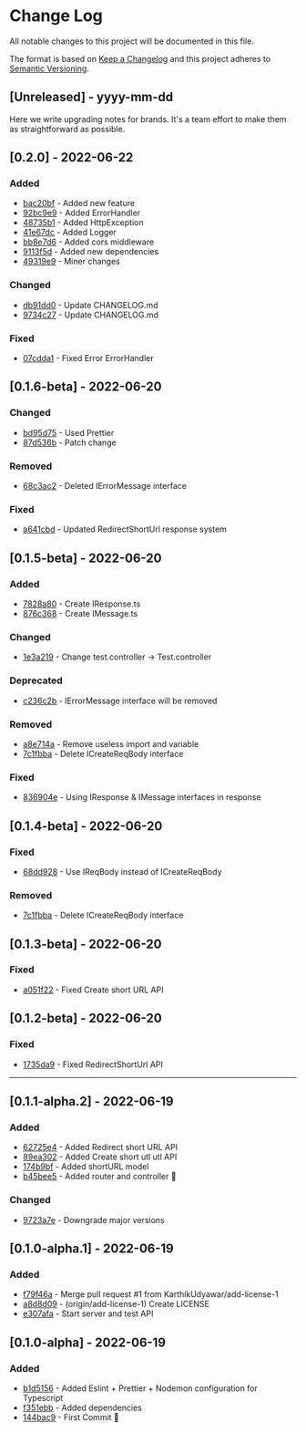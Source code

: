 # Change Log

All notable changes to this project will be documented in this file.

The format is based on [Keep a Changelog](http://keepachangelog.com/)
and this project adheres to [Semantic Versioning](http://semver.org/).

## [Unreleased] - yyyy-mm-dd

Here we write upgrading notes for brands. It's a team effort to make them as straightforward as possible.

## [0.2.0] - 2022-06-22

### Added

- [bac20bf](https://github.com/KarthikUdyawar/url-shortener/commit/bac20bf) - Added new feature
- [92bc9e9](https://github.com/KarthikUdyawar/url-shortener/commit/92bc9e9) - Added ErrorHandler
- [48735b1](https://github.com/KarthikUdyawar/url-shortener/commit/48735b1) - Added HttpException
- [41e67dc](https://github.com/KarthikUdyawar/url-shortener/commit/41e67dc) - Added Logger
- [bb8e7d6](https://github.com/KarthikUdyawar/url-shortener/commit/bb8e7d6) - Added cors middleware
- [9113f5d](https://github.com/KarthikUdyawar/url-shortener/commit/9113f5d) - Added new dependencies
- [49319e9](https://github.com/KarthikUdyawar/url-shortener/commit/49319e9) - Miner changes

### Changed
- [db91dd0](https://github.com/KarthikUdyawar/url-shortener/commit/db91dd0) - Update CHANGELOG.md
- [9734c27](https://github.com/KarthikUdyawar/url-shortener/commit/9734c27) - Update CHANGELOG.md

### Fixed

- [07cdda1](https://github.com/KarthikUdyawar/url-shortener/commit/07cdda1) - Fixed Error ErrorHandler

## [0.1.6-beta] - 2022-06-20

### Changed

- [bd95d75](https://github.com/KarthikUdyawar/url-shortener/commit/bd95d75) - Used Prettier
- [87d536b](https://github.com/KarthikUdyawar/url-shortener/commit/87d536b) - Patch change

### Removed

- [68c3ac2](https://github.com/KarthikUdyawar/url-shortener/commit/68c3ac2) - Deleted IErrorMessage interface

### Fixed

- [a641cbd](https://github.com/KarthikUdyawar/url-shortener/commit/a641cbd) - Updated RedirectShortUrl response system

## [0.1.5-beta] - 2022-06-20

### Added

- [7828a80](https://github.com/KarthikUdyawar/url-shortener/commit/7828a80) - Create IResponse.ts
- [876c368](https://github.com/KarthikUdyawar/url-shortener/commit/876c368) - Create IMessage.ts

### Changed

- [1e3a219](https://github.com/KarthikUdyawar/url-shortener/commit/1e3a219) - Change test.controller -> Test.controller

### Deprecated

- [c236c2b](https://github.com/KarthikUdyawar/url-shortener/commit/c236c2b) - IErrorMessage interface will be removed

### Removed

- [a8e714a](https://github.com/KarthikUdyawar/url-shortener/commit/a8e714a) - Remove useless import and variable
- [7c1fbba](https://github.com/KarthikUdyawar/url-shortener/commit/7c1fbba) - Delete ICreateReqBody interface

### Fixed

- [836904e](https://github.com/KarthikUdyawar/url-shortener/commit/836904e) - Using IResponse & IMessage interfaces in response

## [0.1.4-beta] - 2022-06-20

### Fixed

- [68dd928](https://github.com/KarthikUdyawar/url-shortener/commit/68dd928) - Use IReqBody instead of ICreateReqBody

### Removed

- [7c1fbba](https://github.com/KarthikUdyawar/url-shortener/commit/7c1fbba) - Delete ICreateReqBody interface

## [0.1.3-beta] - 2022-06-20

### Fixed

- [a051f22](https://github.com/KarthikUdyawar/url-shortener/commit/a051f22) - Fixed Create short URL API

## [0.1.2-beta] - 2022-06-20

### Fixed

- [1735da9](https://github.com/KarthikUdyawar/url-shortener/commit/1735da9) - Fixed RedirectShortUrl API

---

## [0.1.1-alpha.2] - 2022-06-19

### Added

- [62725e4](https://github.com/KarthikUdyawar/url-shortener/commit/62725e4) - Added Redirect short URL API
- [89ea302](https://github.com/KarthikUdyawar/url-shortener/commit/89ea302) - Added Create short utl utl API
- [174b9bf](https://github.com/KarthikUdyawar/url-shortener/commit/174b9bf) - Added shortURL model
- [b45bee5](https://github.com/KarthikUdyawar/url-shortener/commit/b45bee5) - Added router and controller 🎉

### Changed

- [9723a7e](https://github.com/KarthikUdyawar/url-shortener/commit/9723a7e) - Downgrade major versions

## [0.1.0-alpha.1] - 2022-06-19

### Added

- [f79f46a](https://github.com/KarthikUdyawar/url-shortener/commit/f79f46a) - Merge pull request #1 from KarthikUdyawar/add-license-1
- [a8d8d09](https://github.com/KarthikUdyawar/url-shortener/commit/a8d8d09) - (origin/add-license-1) Create LICENSE
- [e307afa](https://github.com/KarthikUdyawar/url-shortener/commit/e307afa) - Start server and test API

## [0.1.0-alpha] - 2022-06-19

### Added

- [b1d5156](https://github.com/KarthikUdyawar/url-shortener/commit/b1d5156) - Added Eslint + Prettier + Nodemon configuration for Typescript
- [f351ebb](https://github.com/KarthikUdyawar/url-shortener/commit/f351ebb) - Added dependencies
- [144bac9](https://github.com/KarthikUdyawar/url-shortener/commit/144bac9) - First Commit 🎉

